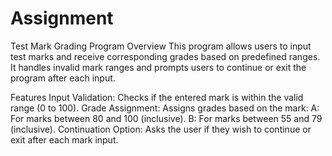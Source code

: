 # Assignment

Test Mark Grading Program
Overview
This program allows users to input test marks and receive corresponding grades based on predefined ranges.
It handles invalid mark ranges and prompts users to continue or exit the program after each input.

Features
Input Validation: Checks if the entered mark is within the valid range (0 to 100).
Grade Assignment: Assigns grades based on the mark:
A: For marks between 80 and 100 (inclusive).
B: For marks between 55 and 79 (inclusive).
Continuation Option: Asks the user if they wish to continue or exit after each mark input.
 
